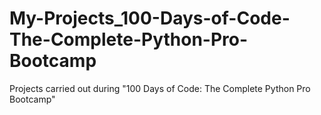 # My-Projects_100-Days-of-Code-The-Complete-Python-Pro-Bootcamp
Projects carried out during "100 Days of Code: The Complete Python Pro Bootcamp"
